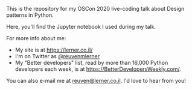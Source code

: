 This is the repository for my OSCon 2020 live-coding talk about Design patterns in Python.

Here, you'll find the Jupyter notebook I used during my talk.

For more info about me:

- My site is at https://lerner.co.il/
- I'm on Twitter as [@reuvenmlerner](https://twitter.com/reuvenmlerner)
- My "Better developers" list, read by more than 16,000 Python developers each week, is at https://BetterDevelopersWeekly.com/.

You can also e-mail me at [reuven@lerner.co.il](mailto:reuven@lerner.co.il).  I'd love to hear from you!